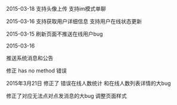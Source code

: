 2015-03-18 
支持头像上传
支持im模式单聊


2015-03-16
支持获取用户详细信息 
支持用户在线状态更新

2015-03-15 
刷新页面不推送在线用户bug

2015-03-16

推送系统消息和公告

修正 has no method 错误


2015年3月21日
修正了 错误在线人数统计 和在线人数列表详情的大bug

修正了对应无法点对点发消息的大bug
调整页面样式